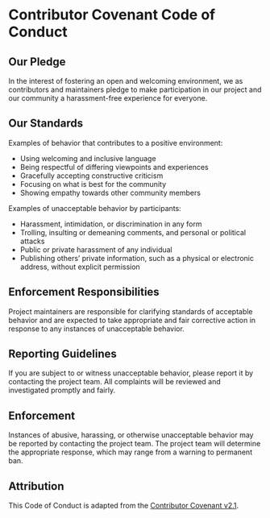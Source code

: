 # Contributor Covenant Code of Conduct

## Our Pledge
In the interest of fostering an open and welcoming environment, we as contributors and maintainers pledge to make participation in our project and our community a harassment-free experience for everyone.

## Our Standards
Examples of behavior that contributes to a positive environment:
- Using welcoming and inclusive language
- Being respectful of differing viewpoints and experiences
- Gracefully accepting constructive criticism
- Focusing on what is best for the community
- Showing empathy towards other community members

Examples of unacceptable behavior by participants:
- Harassment, intimidation, or discrimination in any form
- Trolling, insulting or demeaning comments, and personal or political attacks
- Public or private harassment of any individual
- Publishing others’ private information, such as a physical or electronic address, without explicit permission

## Enforcement Responsibilities
Project maintainers are responsible for clarifying standards of acceptable behavior and are expected to take appropriate and fair corrective action in response to any instances of unacceptable behavior.

## Reporting Guidelines
If you are subject to or witness unacceptable behavior, please report it by contacting the project team. All complaints will be reviewed and investigated promptly and fairly.

## Enforcement
Instances of abusive, harassing, or otherwise unacceptable behavior may be reported by contacting the project team. The project team will determine the appropriate response, which may range from a warning to permanent ban.

## Attribution
This Code of Conduct is adapted from the [Contributor Covenant v2.1](https://www.contributor-covenant.org/version/2/1/code_of_conduct).